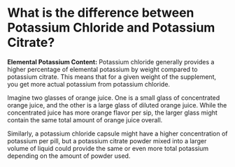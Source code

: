 # What is the difference between Potassium Chloride and Potassium Citrate?

**Elemental Potassium Content:** Potassium chloride generally provides a higher percentage of elemental potassium by weight compared to potassium citrate. This means that for a given weight of the supplement, you get more actual potassium from potassium chloride.

Imagine two glasses of orange juice. One is a small glass of concentrated orange juice, and the other is a large glass of diluted orange juice. While the concentrated juice has more orange flavor per sip, the larger glass might contain the same total amount of orange juice overall.

Similarly, a potassium chloride capsule might have a higher concentration of potassium per pill, but a potassium citrate powder mixed into a larger volume of liquid could provide the same or even more total potassium depending on the amount of powder used.